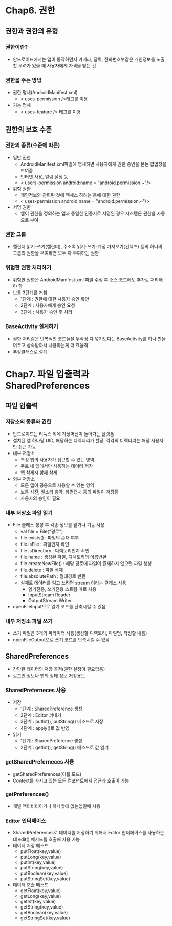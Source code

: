 # **Chap6. 권한**

## **권한과 권한의 유형**

### **권한이란?**
  * 안드로이드에서는 앱이 동작하면서 카메라, 달력, 전화번호부같은 개인정보를 노출할 우려가 있을 때 사용자에게 자격을 받는 것 

### **권한을 주는 방법**

* 권한 명세(AndroidManifest.xml)
  * < uses-permission />태그를 이용
* 기능 명세 
  * < uses-feature /> 태그를 이용


## **권한의 보호 수준**

### **권한의 종류(수준에 따른)**
  * 일반 권한
    * AndroidManifest.xml파일에 명세하면 사용자에게 권한 승인을 묻는 팝업창을 보여줌
    * 인터넷 사용, 알람 설정 등
    * < users-permission android:name = "android.permission.~"/>
  * 위험 권한
    * 개인정보와 관련된 것에 액세스 하려는 등에 대한 권한
    * < uses-permission android:name = "android.permission.~"/>
  * 서명 권한
    * 앱이 권한을 정의하는 앱과 동일한 인증서로 서명된 경우 시스템은 권한을 자동으로 부여

### **권한 그룹**
  * 캘린더 읽기-쓰기(캘린더), 주소록 읽기-쓰기-계정 가져오기(컨텍츠) 등의 하나의 그룹의 권한을 부여하면 모두 다 부여하는 권한

### **위험한 권한 처리하기**
  * 위험한 권한은 AndroidManifest.xml 파일 수정 후 소스 코드에도 추가로 처리해야 함
  * 보통 3단계를 거침
    * 1단계 : 권한에 대한 사용자 승인 확인
    * 2단계 : 사용자에게 승인 요청
    * 3단계 : 사용자 승인 후 처리

### **BaseActivity 설계하기**
  * 권한 처리같은 반복적인 코드들을 무작정 다 넣기보다는 BaseActivity를 하나 만들어두고 상속받아서 사용하는게 더 효율적
  * 추상클래스로 설계


# **Chap7. 파일 입출력과 SharedPreferences**

## **파일 입출력**

### **저장소의 종류와 권한**
  * 안드로이드는 리눅스 위에 가상머신이 돌아가는 플랫폼
  * 설치된 앱 하나당 UID, 해당하는 디렉터리가 할당, 각각의 디렉터리는 해당 사용자만 접근 가능
  * 내부 저장소
    * 특정 앱의 사용자가 접근할 수 있는 영역
    * 주로 내 앱에서만 사용하는 데이터 저장 
    * 앱 삭제시 함께 삭제
  * 외부 저장소
    * 모든 앱이 공용으로 사용할 수 있는 영역
    * 보통 사진, 벨소리 음악, 화면캡처 등의 파일이 저장됨
    * 사용자의 승인이 필요

### **내부 저장소 파일 읽기**
  * File 클래스 생성 후 각종 정보를 얻거나 기능 사용
    * val file = File("경로")
    * file.exists() : 파일의 존재 여부
    * file.isFile : 파일인지 확인
    * file.isDirectory : 디렉토리인지 확인
    * file.name : 생성된 파일, 디렉토리의 이름반환
    * file.createNewFile() : 해당 경로에 파일이 존재하지 않으면 파일 생성
    * file.delete : 파일 삭제
    * file.absolutePath : 절대경로 반환
    * 실제로 데이터를 읽고 쓰려면 stream 이라는 클래스 사용
      * 읽기전용, 쓰기전용 스트림 따로 사용
      *  InputStream Reader
      *  OutputStream Writer
   * openFileInput으로 읽기 코드를 단축시킬 수 있음

### **내부 저장소 파일 쓰기**
  * 쓰기 파일은 3개의 파라미터 사용(생성할 디렉토리, 파일명, 작성할 내용)
  * openFileOutput으로 쓰기 코드를 단축시킬 수 있음

## **SharedPreferences**
  * 간단한 데이터의 저장 목적(권한 설정이 필요없음)
  * 로그인 정보나 앱의 상태 정보 저장용도

### **SharedPreferneces 사용**
  * 저장
    * 1단계 : SharedPreference 생성
    * 2단계 : Editor 꺼내기
    * 3단계 : putInt(), putString() 메소드로 저장
    * 4단계 : apply()로 값 반영
  * 읽기
    * 1단계 : SharedPreference 생성
    * 2단계 : getInt(), getString() 메소드로 값 읽기

### **getSharedPreferneces 사용**
  * getSharedPreferences(이름,모드)
  * Context를 가지고 있는 모든 컴포넌트에서 접근과 호출이 가능
  
### **getPreferences()**
  * 개별 액티비티이거나 하나밖에 없는앱일때 사용

### **Editor 인터페이스**
  * SharedPreferences로 데이터를 저장하기 위해서 Editor 인터페이스를 사용하는데 edit() 메서드를 호출해 사용 가능
  * 데이터 저장 메소드
    * putFloat(key,value)
    * putLong(key,value)
    * putInt(key,value)
    * putString(key,value)
    * putBoolean(key,value)
    * putStringSet(key,value)
  * 데이터 호출 메소드
    * getFloat(key,value)
    * getLong(key,value)
    * getInt(key,value)
    * getString(key,value)
    * getBoolean(key,value)
    * getStringSet(key,value)